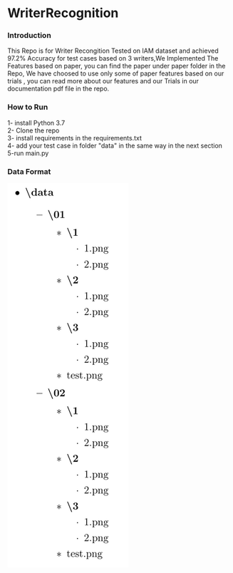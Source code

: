 # WriterRecognition
### Introduction 
This Repo is for Writer Recongition Tested on IAM dataset and achieved 97.2% Accuracy for test cases based on 3 writers,We Implemented The Features based on paper,
you can find the paper under paper folder in the Repo, We have choosed to use only some of paper features based on our trials , you can read more about our features
and our Trials in our documentation pdf file in the repo.
### How to Run 
1- install Python 3.7<br /> 
2- Clone the repo<br /> 
3- install requirements in the requirements.txt<br /> 
4- add your test case in folder "data" in the same way in the next section<br /> 
5-run main.py <br /> 
### Data Format 
![image](https://github.com/karashily/WriterRecognition/blob/master/data.png)
